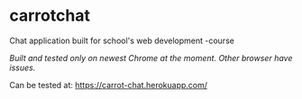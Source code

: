 # carrotchat
Chat application built for school's web development -course

*Built and tested only on newest Chrome at the moment. Other browser have issues.*

Can be tested at: https://carrot-chat.herokuapp.com/

